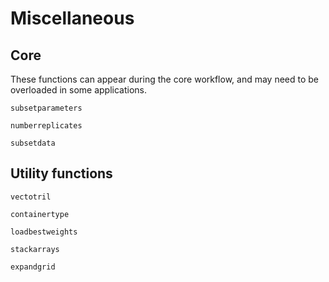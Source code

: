 # Miscellaneous


## Core

These functions can appear during the core workflow, and may need to be
overloaded in some applications.

```@docs
subsetparameters

numberreplicates

subsetdata
```

## Utility functions

```@docs
vectotril

containertype

loadbestweights

stackarrays

expandgrid
```
